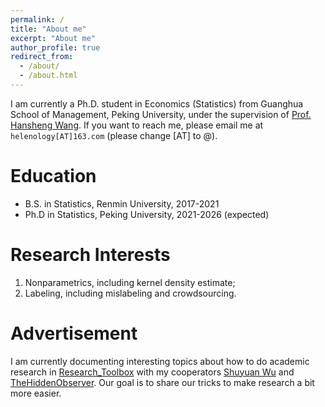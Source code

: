 ```yaml
---
permalink: /
title: "About me"
excerpt: "About me"
author_profile: true
redirect_from: 
  - /about/
  - /about.html
---
```


I am currently a Ph.D. student in Economics (Statistics) from Guanghua School of Management, Peking University, under the supervision of [Prof. Hansheng Wang](https://en.gsm.pku.edu.cn/faculty/hansheng/). If you want to reach me, please email me at `helenology[AT]163.com` (please change [AT] to @).


Education
======
- B.S. in Statistics, Renmin University, 2017-2021
- Ph.D in Statistics, Peking University, 2021-2026 (expected)

Research Interests
======
1. Nonparametrics, including kernel density estimate;
2. Labeling, including mislabeling and crowdsourcing.

Advertisement
======
I am currently documenting interesting topics about how to do academic research in [Research_Toolbox](https://github.com/Helenology/Research_Toolbox) with my cooperators [Shuyuan Wu](https://github.com/shuyuanwu) and [
TheHiddenObserver](https://github.com/TheHiddenObserver). Our goal is to share our tricks to make research a bit more easier.